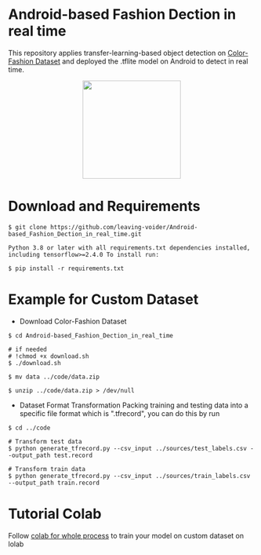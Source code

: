 # Android-based Fashion Dection in real time
This repository applies transfer-learning-based object detection on [Color-Fashion Dataset](https://sites.google.com/site/fashionparsing/dataset) and deployed the .tflite model on Android to detect in real time.

<center class="half">
  <img src="https://github.com/leaving-voider/Android-based_Fashion_Dection_in_real_time/blob/master/sources/detect.gif" width="200"/>
</center>

# Download and Requirements
```
$ git clone https://github.com/leaving-voider/Android-based_Fashion_Dection_in_real_time.git

Python 3.8 or later with all requirements.txt dependencies installed, including tensorflow>=2.4.0 To install run:

$ pip install -r requirements.txt
```

# Example for Custom Dataset
- Download Color-Fashion Dataset
```
$ cd Android-based_Fashion_Dection_in_real_time

# if needed
# !chmod +x download.sh
$ ./download.sh

$ mv data ../code/data.zip

$ unzip ../code/data.zip > /dev/null 
```
- Dataset Format Transformation
Packing training and testing data into a specific file format which is ".tfrecord", you can do this by run 
```
$ cd ../code

# Transform test data
$ python generate_tfrecord.py --csv_input ../sources/test_labels.csv --output_path test.record

# Transform train data
$ python generate_tfrecord.py --csv_input ../sources/train_labels.csv --output_path train.record
```

# Tutorial Colab
Follow [colab for whole process](https://github.com/leaving-voider/Android-based_Fashion_Dection_in_real_time/blob/master/code/jupyter%20notebook.ipynb) to train your model on custom dataset on lolab

